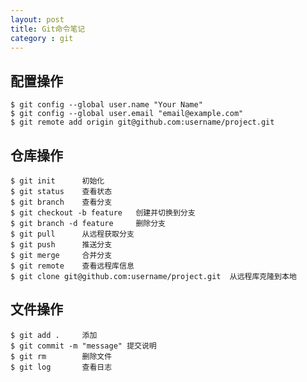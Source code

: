 ```yaml
---
layout: post
title: Git命令笔记
category : git
---
```

## 配置操作

    $ git config --global user.name "Your Name"
    $ git config --global user.email "email@example.com"
    $ git remote add origin git@github.com:username/project.git

<!--break-->

## 仓库操作

    $ git init      初始化
    $ git status    查看状态
    $ git branch    查看分支
    $ git checkout -b feature   创建并切换到分支
    $ git branch -d feature     删除分支
    $ git pull      从远程获取分支
    $ git push      推送分支
    $ git merge     合并分支
    $ git remote    查看远程库信息
    $ git clone git@github.com:username/project.git  从远程库克隆到本地
    

## 文件操作

    $ git add .     添加
    $ git commit -m "message" 提交说明
    $ git rm        删除文件
    $ git log       查看日志
